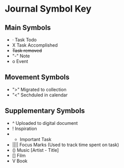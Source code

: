 # Journal Symbol Key

## Main Symbols
- · Task Todo
- X Task Accomplished
- ~~Task removed~~
- "-" Note
- o Event

## Movement Symbols
- ">" Migrated to collection
- "<" Sechduled in calendar

## Supplementary Symbols
- ^ Uploaded to digital document
- ! Inspiration
- * Important Task
- |||| Focus Marks (Used to track time spent on task)
- () Music [Artist - Title]
- [] Film 
- V Book
